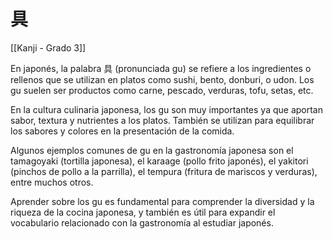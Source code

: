 # 具

[[Kanji - Grado 3]]

En japonés, la palabra 具 (pronunciada gu) se refiere a los ingredientes o rellenos que se utilizan en platos como sushi, bento, donburi, o udon. Los gu suelen ser productos como carne, pescado, verduras, tofu, setas, etc.

En la cultura culinaria japonesa, los gu son muy importantes ya que aportan sabor, textura y nutrientes a los platos. También se utilizan para equilibrar los sabores y colores en la presentación de la comida.

Algunos ejemplos comunes de gu en la gastronomía japonesa son el tamagoyaki (tortilla japonesa), el karaage (pollo frito japonés), el yakitori (pinchos de pollo a la parrilla), el tempura (fritura de mariscos y verduras), entre muchos otros.

Aprender sobre los gu es fundamental para comprender la diversidad y la riqueza de la cocina japonesa, y también es útil para expandir el vocabulario relacionado con la gastronomía al estudiar japonés.
